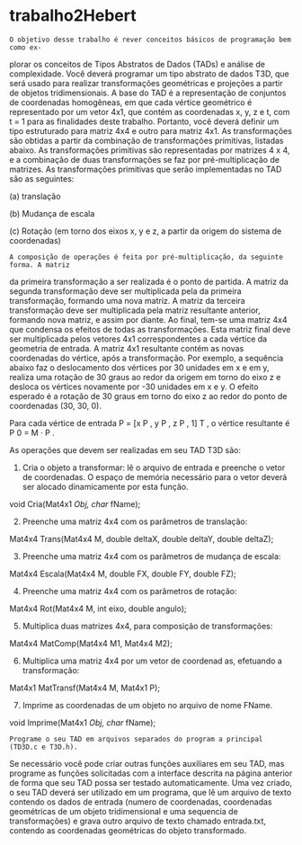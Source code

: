 # trabalho2Hebert
    O objetivo desse trabalho é rever conceitos básicos de programação bem como ex-
plorar os conceitos de Tipos Abstratos de Dados (TADs) e análise de complexidade.
Você deverá programar um tipo abstrato de dados T3D, que será usado para realizar
transformações geométricas e projeções a partir de objetos tridimensionais. A base
do TAD é a representação de conjuntos de coordenadas homogêneas, em que cada
vértice geométrico é representado por um vetor 4x1, que contém as coordenadas x,
y, z e t, com t = 1 para as finalidades deste trabalho. Portanto, você deverá definir
um tipo estruturado para matriz 4x4 e outro para matriz 4x1. As transformações
são obtidas a partir da combinação de transformações primitivas, listadas abaixo. As
transformações primitivas são representadas por matrizes 4 x 4, e a combinação de duas
transformações se faz por pré-multiplicação de matrizes. As transformações primitivas
que serão implementadas no TAD são as seguintes:

(a) translação

(b) Mudança de escala

(c) Rotação (em torno dos eixos x, y e z, a partir da origem do sistema de coordenadas)

    A composição de operações é feita por pré-multiplicação, da seguinte forma. A matriz
da primeira transformação a ser realizada é o ponto de partida. A matriz da segunda
transformação deve ser multiplicada pela da primeira transformação, formando uma nova
matriz. A matriz da terceira transformação deve ser multiplicada pela matriz resultante
anterior, formando nova matriz, e assim por diante. Ao final, tem-se uma matriz 4x4 que
condensa os efeitos de todas as transformações. Esta matriz final deve ser multiplicada pelos
vetores 4x1 correspondentes a cada vértice da geometria de entrada. A matriz 4x1 resultante
contém as novas coordenadas do vértice, após a transformação. Por exemplo, a sequência
abaixo faz o deslocamento dos vértices por 30 unidades em x e em y, realiza uma rotação
de 30 graus ao redor da origem em torno do eixo z e desloca os vértices novamente por -30
unidades em x e y. O efeito esperado é a rotação de 30 graus em torno do eixo z ao redor
do ponto de coordenadas (30, 30, 0).

Para cada vértice de entrada P = [x P , y P , z P , 1] T , o vértice resultante é P 0 = M · P .

As operações que devem ser realizadas em seu TAD T3D são:

1. Cria o objeto a transformar: lê o arquivo de entrada e preenche o vetor de coordenadas.
O espaço de memória necessário para o vetor deverá ser alocado dinamicamente por
esta função.

void Cria(Mat4x1 *Obj, char* fName);


2. Preenche uma matriz 4x4 com os parâmetros de translação:

Mat4x4 Trans(Mat4x4 M, double deltaX, double deltaY, double deltaZ);


3. Preenche uma matriz 4x4 com os parâmetros de mudança de escala:

Mat4x4 Escala(Mat4x4 M, double FX, double FY, double FZ);


4. Preenche uma matriz 4x4 com os parâmetros de rotação:

Mat4x4 Rot(Mat4x4 M, int eixo, double angulo);


5. Multiplica duas matrizes 4x4, para composição de transformações:

Mat4x4 MatComp(Mat4x4 M1, Mat4x4 M2);

6. Multiplica uma matriz 4x4 por um vetor de coordenad as, efetuando a transformação:

Mat4x1 MatTransf(Mat4x4 M, Mat4x1 P);


7. Imprime as coordenadas de um objeto no arquivo de nome FName.

void Imprime(Mat4x1 *Obj, char* fName);


    Programe o seu TAD em arquivos separados do program a principal (TD3D.c e T3D.h).
Se necessário você pode criar outras funções auxiliares em seu TAD, mas programe as funções
solicitadas com a interface descrita na página anterior de forma que seu TAD possa ser
testado automaticamente.
    Uma vez criado, o seu TAD deverá ser utilizado em um programa, que lê um arquivo
de texto contendo os dados de entrada (numero de coordenadas, coordenadas geométricas
de um objeto tridimensional e uma sequencia de transformações) e grava outro arquivo de
texto chamado entrada.txt, contendo as coordenadas geométricas do objeto transformado.
